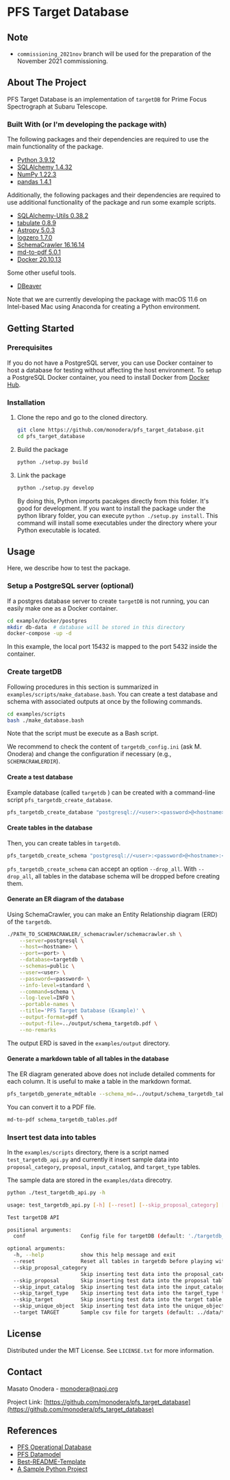 # PFS Target Database


<!--
*** Thanks for checking out the Best-README-Template. If you have a suggestion
*** that would make this better, please fork the repo and create a pull request
*** or simply open an issue with the tag "enhancement".
*** Thanks again! Now go create something AMAZING! :D
***
***
***
*** To avoid retyping too much info. Do a search and replace for the following:
*** github_username, repo_name, twitter_handle, email, project_title, project_description
-->



<!-- PROJECT SHIELDS -->
<!--
*** I'm using markdown "reference style" links for readability.
*** Reference links are enclosed in brackets [ ] instead of parentheses ( ).
*** See the bottom of this document for the declaration of the reference variables
*** for contributors-url, forks-url, etc. This is an optional, concise syntax you may use.
*** https://www.markdownguide.org/basic-syntax/#reference-style-links
-->
<!-- [![Contributors][contributors-shield]][contributors-url]
[![Forks][forks-shield]][forks-url]
[![Stargazers][stars-shield]][stars-url]
[![Issues][issues-shield]][issues-url]
[![MIT License][license-shield]][license-url]
[![LinkedIn][linkedin-shield]][linkedin-url] -->



<!-- PROJECT LOGO -->
<!-- <br />
<p align="center">
  <a href="https://github.com/github_username/repo_name">
    <img src="images/logo.png" alt="Logo" width="80" height="80">
  </a>

  <h3 align="center">project_title</h3>

  <p align="center">
    project_description
    <br />
    <a href="https://github.com/github_username/repo_name"><strong>Explore the docs »</strong></a>
    <br />
    <br />
    <a href="https://github.com/github_username/repo_name">View Demo</a>
    ·
    <a href="https://github.com/github_username/repo_name/issues">Report Bug</a>
    ·
    <a href="https://github.com/github_username/repo_name/issues">Request Feature</a>
  </p>
</p> -->



<!-- TABLE OF CONTENTS -->
<!-- <details open="open">
  <summary><h2 style="display: inline-block">Table of Contents</h2></summary>
  <ol>
    <li>
      <a href="#about-the-project">About The Project</a>
      <ul>
        <li><a href="#built-with">Built With</a></li>
      </ul>
    </li>
    <li>
      <a href="#getting-started">Getting Started</a>
      <ul>
        <li><a href="#prerequisites">Prerequisites</a></li>
        <li><a href="#installation">Installation</a></li>
      </ul>
    </li>
    <li><a href="#usage">Usage</a></li>
    <li><a href="#roadmap">Roadmap</a></li>
    <li><a href="#contributing">Contributing</a></li>
    <li><a href="#license">License</a></li>
    <li><a href="#contact">Contact</a></li>
    <li><a href="#acknowledgements">Acknowledgements</a></li>
  </ol>
</details> -->


## Note
- `commissioning_2021nov` branch will be used for the preparation of the November 2021 commissioning.


<!-- ABOUT THE PROJECT -->
## About The Project

PFS Target Database is an implementation of `targetDB` for Prime Focus Spectrograph at Subaru Telescope.



### Built With (or I'm developing the package with)

The following packages and their dependencies are required to use the main functionality of the package.

* [Python 3.9.12](https://www.python.org/)
* [SQLAlchemy 1.4.32](https://www.sqlalchemy.org/)
* [NumPy 1.22.3](https://numpy.org/)
* [pandas 1.4.1](https://pandas.pydata.org/)

Additionally, the following packages and their dependencies are required to use additional functionality of the package and run some example scripts.

* [SQLAlchemy-Utils 0.38.2](https://sqlalchemy-utils.readthedocs.io/en/latest/)
* [tabulate 0.8.9](https://pypi.org/project/tabulate/)
* [Astropy 5.0.3](https://www.astropy.org/)
* [logzero 1.7.0](https://logzero.readthedocs.io/en/latest/)
* [SchemaCrawler 16.16.14](https://www.schemacrawler.com/)
* [md-to-pdf 5.0.1](https://github.com/simonhaenisch/md-to-pdf)
* [Docker 20.10.13](https://www.docker.com/)

Some other useful tools.
* [DBeaver](https://dbeaver.io/)

Note that we are currently developing the package with macOS 11.6 on Intel-based Mac using Anaconda for creating a Python environment.


<!-- GETTING STARTED -->
## Getting Started

### Prerequisites

If you do not have a PostgreSQL server, you can use Docker container to host a database for testing without affecting the host environment. To setup a PostgreSQL Docker container, you need to install Docker from [Docker Hub](https://hub.docker.com/search?type=edition&offering=community).

### Installation

1. Clone the repo and go to the cloned directory.
   ```sh
   git clone https://github.com/monodera/pfs_target_database.git
   cd pfs_target_database
   ```

2. Build the package
   ```sh
   python ./setup.py build
   ```

3. Link the package
    ```sh
    python ./setup.py develop
    ```
    By doing this, Python imports pacakges directly from this folder. It's good for development. If you want to install the package under the python library folder, you can execute `python ./setup.py install`.  This command will install some executables under the directory where your Python executable is located.



<!-- USAGE EXAMPLES -->
## Usage

Here, we describe how to test the package.

### Setup a PostgreSQL server (optional)

If a postgres database server to create `targetDB` is not running, you can easily make one as a Docker container.

```sh
cd example/docker/postgres
mkdir db-data  # database will be stored in this directory
docker-compose -up -d
```
In this example, the local port 15432 is mapped to the port 5432 inside the container.

<!-- Use this space to show useful examples of how a project can be used. Additional screenshots, code examples and demos work well in this space. You may also link to more resources.

_For more examples, please refer to the [Documentation](https://example.com)_ -->

### Create targetDB

Following procedures in this section is summarized in `examples/scripts/make_database.bash`. You can create a test database and schema with associated outputs at once by the following commands.

```sh
cd examples/scripts
bash ./make_database.bash
```

Note that the script must be execute as a Bash script.

We recommend to check the content of `targetdb_config.ini` (ask M. Onodera) and change the configuration if necessary (e.g., `SCHEMACRAWLERDIR`).

#### Create a test database

Example database (called `targetdb` ) can be created with a command-line script `pfs_targetdb_create_database`.
```sh
pfs_targetdb_create_database "postgresql://<user>:<password>@<hostname>:<port>/targetdb"
```

#### Create tables in the database

Then, you can create tables in `targetdb`.
```sh
pfs_targetdb_create_schema "postgresql://<user>:<password>@<hostname>:<port>/targetdb"
```
`pfs_targetdb_create_schema` can accept an option `--drop_all`.  With `--drop_all`, all tables in the database schema will be dropped before creating them.

#### Generate an ER diagram of the database

Using SchemaCrawler, you can make an Entity Relationship diagram (ERD) of the `targetdb`.
```sh
./PATH_TO_SCHEMACRAWLER/_schemacrawler/schemacrawler.sh \
    --server=postgresql \
    --host=<hostname> \
    --port=<port> \
    --database=targetdb \
    --schemas=public \
    --user=<user> \
    --password=<password> \
    --info-level=standard \
    --command=schema \
    --log-level=INFO \
    --portable-names \
    --title='PFS Target Database (Example)' \
    --output-format=pdf \
    --output-file=../output/schema_targetdb.pdf \
    --no-remarks
```
The output ERD is saved in the `examples/output` directory.

#### Generate a markdown table of all tables in the database

The ER diagram generated above does not include detailed comments for each column. It is useful to make a table in the markdown format.

```sh
pfs_targetdb_generate_mdtable --schema_md=../output/schema_targetdb_tables.md --basedir=../output
````

You can convert it to a PDF file.

```sh
md-to-pdf schema_targetdb_tables.pdf
```

### Insert test data into tables

In the `examples/scripts` directory, there is a script named `test_targetdb_api.py` and currently it insert sample data into `proposal_category`, `proposal`, `input_catalog`, and `target_type` tables.

The sample data are stored in the `examples/data` direcotry.

```sh
python ./test_targetdb_api.py -h

usage: test_targetdb_api.py [-h] [--reset] [--skip_proposal_category] [--skip_proposal] [--skip_input_catalog] [--skip_target_type] [--skip_target] [--skip_unique_object] [--target TARGET] conf

Test targetDB API

positional arguments:
  conf                  Config file for targetDB (default: './targetdb_config.ini')

optional arguments:
  -h, --help            show this help message and exit
  --reset               Reset all tables in targetdb before playing with it. (Default: False)
  --skip_proposal_category
                        Skip inserting test data into the proposal_category table (default: False)
  --skip_proposal       Skip inserting test data into the proposal table (default: False)
  --skip_input_catalog  Skip inserting test data into the input_catalog table (default: False)
  --skip_target_type    Skip inserting test data into the target_type table (default: False)
  --skip_target         Skip inserting test data into the target table (default: False)
  --skip_unique_object  Skip inserting test data into the unique_object table (default: False)
  --target TARGET       Sample csv file for targets (default: ../data/target_s21b-en01.csv)
```







<!-- ROADMAP -->
<!-- ## Roadmap

See the [open issues](https://github.com/monodera/pfs_target_database/issues) for a list of proposed features (and known issues). -->



<!-- CONTRIBUTING -->
<!-- ## Contributing

Contributions are what make the open source community such an amazing place to learn, inspire, and create. Any contributions you make are **greatly appreciated**.

1. Fork the Project
2. Create your Feature Branch (`git checkout -b feature/AmazingFeature`)
3. Commit your Changes (`git commit -m 'Add some AmazingFeature'`)
4. Push to the Branch (`git push origin feature/AmazingFeature`)
5. Open a Pull Request -->



<!-- LICENSE -->
## License

Distributed under the MIT License. See `LICENSE.txt` for more information.



<!-- CONTACT -->
## Contact

Masato Onodera - monodera@naoj.org

Project Link: [https://github.com/monodera/pfs_target_database](https://github.com/monodera/pfs_target_database)



<!-- ACKNOWLEDGEMENTS -->
<!-- ## Acknowledgements -->
## References

* [PFS Operational Database](https://github.com/Subaru-PFS/spt_operational_database)
* [PFS Datamodel](https://github.com/Subaru-PFS/datamodel)
* [Best-README-Template](https://github.com/othneildrew/Best-README-Template)
* [A Sample Python Project](https://github.com/pypa/sampleproject)






<!-- MARKDOWN LINKS & IMAGES -->
<!-- https://www.markdownguide.org/basic-syntax/#reference-style-links -->
<!-- [contributors-shield]: https://img.shields.io/github/contributors/monodera/repo.svg?style=for-the-badge
[contributors-url]: https://github.com/monodera/pfs_target_database/graphs/contributors
[forks-shield]: https://img.shields.io/github/forks/monodera/repo.svg?style=for-the-badge
[forks-url]: https://github.com/monodera/pfs_target_database/network/members
[stars-shield]: https://img.shields.io/github/stars/monodera/repo.svg?style=for-the-badge
[stars-url]: https://github.com/monodera/pfs_target_database/stargazers
[issues-shield]: https://img.shields.io/github/issues/monodera/repo.svg?style=for-the-badge
[issues-url]: https://github.com/monodera/pfs_target_database/issues
[license-shield]: https://img.shields.io/github/license/monodera/repo.svg?style=for-the-badge
[license-url]: https://github.com/monodera/pfs_target_database/blob/master/LICENSE.txt
[linkedin-shield]: https://img.shields.io/badge/-LinkedIn-black.svg?style=for-the-badge&logo=linkedin&colorB=555
[linkedin-url]: https://linkedin.com/in/monodera -->

